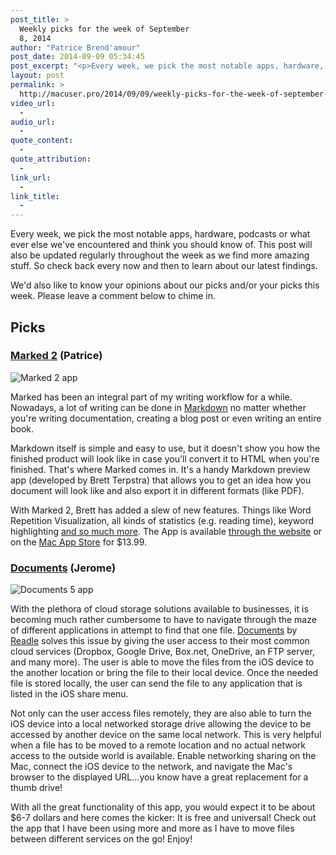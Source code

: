 ```yaml
---
post_title: >
  Weekly picks for the week of September
  8, 2014
author: "Patrice Brend'amour"
post_date: 2014-09-09 05:34:45
post_excerpt: "<p>Every week, we pick the most notable apps, hardware, podcasts or what ever else we've encountered and think you should know of. This post will also be updated regularly throughout the week as we find more amazing stuff. So check back every now and then to learn about our latest findings.</p><p> </p><p>This weeks picks:</p><ul><li>Documents 5 by Readdle</li><li>Marked 2 by Brett Terpstra</li></ul>"
layout: post
permalink: >
  http://macuser.pro/2014/09/09/weekly-picks-for-the-week-of-september-8-2014/
video_url:
  - 
audio_url:
  - 
quote_content:
  - 
quote_attribution:
  - 
link_url:
  - 
link_title:
  - 
---
```


Every week, we pick the most notable apps, hardware, podcasts or what ever else we've encountered and think you should know of. This post will also be updated regularly throughout the week as we find more amazing stuff. So check back every now and then to learn about our latest findings.

We'd also like to know your opinions about our picks and/or your picks this week. Please leave a comment below to chime in.

<h2>Picks</h2>

<h3><a href="http://marked2app.com">Marked 2</a> (Patrice)</h3>

<img src="/wp-content/uploads/2014/09/img3.png" alt="Marked 2 app" title="Marked 2" />

Marked has been an integral part of my writing workflow for a while. Nowadays, a lot of writing can be done in <a href="http://daringfireball.net/projects/markdown/basics">Markdown</a> no matter whether you're writing documentation, creating a blog post or even writing an entire book.

Markdown itself is simple and easy to use, but it doesn't show you how the finished product will look like in case you'll convert it to HTML when you're finished. That's where Marked comes in. It's a handy Markdown preview app (developed by Brett Terpstra) that allows you to get an idea how you document will look like and also export it in different formats (like PDF).

With Marked 2, Brett has added a slew of new features. Things like Word Repetition Visualization, all kinds of statistics (e.g. reading time), keyword highlighting <a href="http://marked2app.com/help/Whats_New.html#marked2">and so much more</a>. The App is available <a href="http://marked2app.com">through the website</a> or on the <a href="https://itunes.apple.com/us/app/marked-2/id890031187?l=en&amp;mt=12&amp;at=1l3vb3F">Mac App Store</a> for $13.99.

<h3><a href="https://itunes.apple.com/us/app/documents-5-fast-pdf-reader/id364901807?mt=8&amp;uo=4&amp;at=1l3v3UY">Documents</a> (Jerome)</h3>

<img src="/wp-content/uploads/2014/09/readdle_documents.png" alt="Documents 5 app" title="Readdle - Documents 5" />

With the plethora of cloud storage solutions available to businesses, it is becoming much
rather cumbersome to have to navigate through the maze of different applications in attempt to find that one file. <a href="https://itunes.apple.com/us/app/documents-5-fast-pdf-reader/id364901807?mt=8&amp;uo=4&amp;at=1l3v3UY">Documents</a> by <a href="https://readdle.com">Readle</a> solves this issue by giving the user access to their most common cloud services (Dropbox, Google Drive, Box.net, OneDrive, an FTP server, and many more).  The user is able to move the files from the iOS device to the another location or bring the file to their local device.  Once the needed file is stored locally, the user can send the file to any application that is listed in the iOS share menu.

Not only can the user access files remotely, they are also able to turn the iOS device into a local networked storage drive allowing the device to be accessed by another device on the same local network.  This is very helpful when a file has to be moved to a remote location and no actual network access to the outside world is available.  Enable networking sharing on the Mac, connect the iOS device to the network, and navigate the Mac's browser to the displayed URL...you know have a great replacement for a thumb drive!

With all the great functionality of this app, you would expect it to be about $6-7 dollars and here comes the kicker:  It is free and universal!  Check out the app that I have been using more and more as I have to move files between different services on the go!  Enjoy!